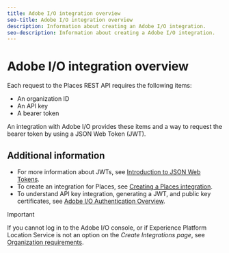 ```yaml
---
title: Adobe I/O integration overview
seo-title: Adobe I/O integration overview
description: Information about creating an Adobe I/O integration.
seo-description: Information about creating a Adobe I/O integration.
---
```


# Adobe I/O integration overview

Each request to the Places REST API requires the following items:

* An organization ID
* An API key
* A bearer token

An integration with Adobe I/O provides these items and a way to request the bearer token by using a JSON Web Token (JWT). 

## Additional information

* For more information about JWTs, see [Introduction to JSON Web Tokens](https://jwt.io/introduction/).
* To create an integration for Places, see [Creating a Places integration](/help/places-web-service/adobe-i-o-integration/create-a-places-integration.md).
* To understand API key integration, generating a JWT, and public key certificates, see [Adobe I/O Authentication Overview](https://www.adobe.io/apis/cloudplatform/console/authentication/gettingstarted.html).

>[!IMPORTANT]
>
>If you cannot log in to the Adobe I/O console, or if Experience Platform Location Service is not an option on the *Create Integrations page*, see [Organization requirements](/help/places-web-service/organizational-requirements.md).


